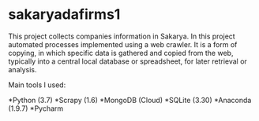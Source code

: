 # sakaryadafirms1
This project collects companies information in Sakarya.
In this project automated processes implemented using a web crawler. It is a form of copying, in which specific data is gathered and copied from the web, typically into a central local database or spreadsheet, for later retrieval or analysis.

Main tools I used:

*Python (3.7)
*Scrapy (1.6)
*MongoDB (Cloud)
*SQLite (3.30)
*Anaconda (1.9.7)
*Pycharm
